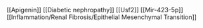 [[Apigenin]]
[[Diabetic nephropathy]]
[[Usf2]]
[[Mir-423-5p]]
[[Inflammation/Renal Fibrosis/Epithelial Mesenchymal Transition]]

